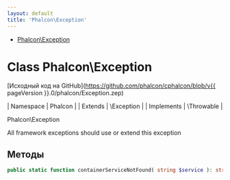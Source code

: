 ```yaml
---
layout: default
title: 'Phalcon\Exception'
---
```


* [Phalcon\Exception](#exception)

<h1 id="exception">Class Phalcon\Exception</h1>

[Исходный код на GitHub](https://github.com/phalcon/cphalcon/blob/v{{ pageVersion }}.0/phalcon/Exception.zep)

| Namespace  | Phalcon | | Extends    | \Exception | | Implements | \Throwable |

Phalcon\Exception

All framework exceptions should use or extend this exception


## Методы

```php
public static function containerServiceNotFound( string $service ): string;
```
